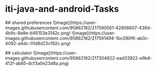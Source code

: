 # iti-java-and-android-Tasks

<p>
## shared preferences
![image](https://user-images.githubusercontent.com/95862182/217590561-42806607-438d-4b9c-8e8e-b95153e3142c.png) ![image](https://user-images.githubusercontent.com/95862182/217591494-1bc080f6-ab0c-4092-a4dc-01d8d23cf92c.png)
</p>
## calculator
![image](https://user-images.githubusercontent.com/95862182/217304822-ead33922-e9b6-412f-ab85-dcf3a0e23d8a.png)

